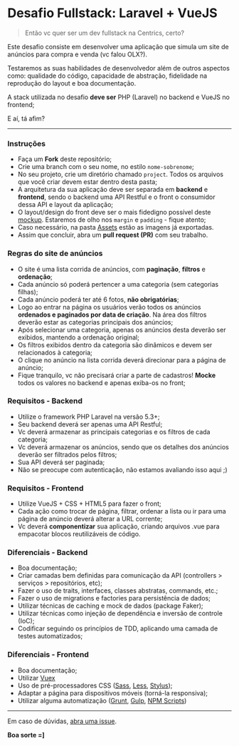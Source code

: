# Desafio Fullstack: Laravel + VueJS

> Então vc quer ser um dev fullstack na Centrics, certo?

Este desafio consiste em desenvolver uma aplicação que simula um site de anúncios para compra e venda (vc falou OLX?).

Testaremos as suas habilidades de desenvolvedor além de outros aspectos como: qualidade do código, capacidade de abstração, fidelidade na reprodução do layout e boa documentação. 

A stack utilizada no desafio **deve ser** PHP (Laravel) no backend e VueJS no frontend;

E aí, tá afim?

---

### Instruções
- Faça um **Fork** deste repositório;
- Crie uma branch com o seu nome, no estilo `nome-sobrenome`;
- No seu projeto, crie um diretório chamado `project`. Todos os arquivos que você criar devem estar dentro desta pasta;
- A arquitetura da sua aplicação deve ser separada em **backend** e **frontend**, sendo o backend uma API Restful e o front o consumidor dessa API e layout da aplicação;
- O layout/design do front deve ser o mais fidedigno possível deste [mockup](invision). Estaremos de olho nos `margin` e `padding` - fique atento;
- Caso necessário, na pasta [Assets](./assets) estão as imagens já exportadas.
- Assim que concluir, abra um **pull request (PR)** com seu trabalho.

### Regras do site de anúncios
- O site é uma lista corrida de anúncios, com **paginação**, **filtros** e **ordenação**;
- Cada anúncio só poderá pertencer a uma categoria (sem categorias filhas);
- Cada anúncio poderá ter até 6 fotos, **não obrigatórias**;
- Logo ao entrar na página os usuários verão todos os anúncios **ordenados e paginados por data de criação**. Na área dos filtros deverão estar as categorias principais dos anúncios;
- Após selecionar uma categoria, apenas os anúncios desta deverão ser exibidos, mantendo a ordenação original;
- Os filtros exibidos dentro da categoria são dinâmicos e devem ser relacionados à categoria;
- O clique no anúncio na lista corrida deverá direcionar para a página de anúncio;
- Fique tranquilo, vc não precisará criar a parte de cadastros! **Mocke** todos os valores no backend e apenas exiba-os no front;

### Requisitos - Backend
- Utilize o framework PHP Laravel na versão 5.3+;
- Seu backend deverá ser apenas uma API Restful;
- Vc deverá armazenar as principais categorias e os filtros de cada categoria;
- Vc deverá armazenar os anúncios, sendo que os detalhes dos anúncios deverão ser filtrados pelos filtros;
- Sua API deverá ser paginada;
- Não se preocupe com autenticação, não estamos avaliando isso aqui ;)

### Requisitos - Frontend
- Utilize VueJS + CSS + HTML5 para fazer o front;
- Cada ação como trocar de página, filtrar, ordenar a lista ou ir para uma página de anúncio deverá alterar a URL corrente;
- Vc deverá **componentizar** sua aplicação, criando arquivos .vue para empacotar blocos reutilizáveis de código.

### Diferenciais - Backend
- Boa documentação;
- Criar camadas bem definidas para comunicação da API (controllers > serviços > repositórios, etc);
- Fazer o uso de traits, interfaces, classes abstratas, commands, etc.;
- Fazer o uso de migrations e factories para persistência de dados;
- Utilizar técnicas de caching e mock de dados (package Faker);
- Utilizar técnicas como injeção de dependência e inversão de controle (IoC);
- Codificar seguindo os princípios de TDD, aplicando uma camada de testes automatizados;

### Diferenciais - Frontend
- Boa documentação;
- Utilizar [Vuex](https://vuex.vuejs.org/en/)
- Uso de pré-processadores CSS ([Sass](http://sass-lang.com), [Less](http://lesscss.org), [Stylus](http://stylus-lang.com));
- Adaptar a página para dispositivos móveis (torná-la responsiva);
- Utilizar alguma automatização ([Grunt](http://gruntjs.com), [Gulp](http://gulpjs.com), [NPM Scripts](https://docs.npmjs.com/misc/scripts))


---

Em caso de dúvidas, [abra uma issue](https://github.com/centrics/fullstack-challenge/issues).

**Boa sorte =]**
